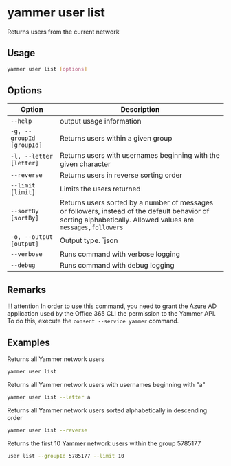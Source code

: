 # yammer user list

Returns users from the current network

## Usage

```sh
yammer user list [options]
```

## Options

Option|Description
------|-----------
`--help`|output usage information
`-g, --groupId [groupId]`|Returns users within a given group
`-l, --letter [letter]`|Returns users with usernames beginning with the given character
`--reverse`|Returns users in reverse sorting order
`--limit [limit]`|Limits the users returned
`--sortBy [sortBy]`|Returns users sorted by a number of messages or followers, instead of the default behavior of sorting alphabetically. Allowed values are `messages,followers`
`-o, --output [output]`|Output type. `json|text`. Default `text`
`--verbose`|Runs command with verbose logging
`--debug`|Runs command with debug logging

## Remarks

!!! attention
    In order to use this command, you need to grant the Azure AD application used by the Office 365 CLI the permission to the Yammer API. To do this, execute the `consent --service yammer` command.

## Examples
  
Returns all Yammer network users

```sh
yammer user list
```

Returns all Yammer network users with usernames beginning with "a"

```sh
yammer user list --letter a
```

Returns all Yammer network users sorted alphabetically in descending order

```sh
yammer user list --reverse
```

Returns the first 10 Yammer network users within the group 5785177

```sh
user list --groupId 5785177 --limit 10
```
